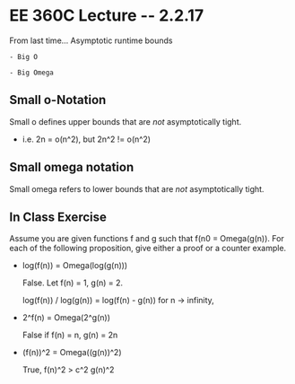 # EE 360C Lecture -- 2.2.17

From last time... Asymptotic runtime bounds

    - Big O

    - Big Omega

## Small o-Notation

Small o defines upper bounds that are *not* asymptotically tight.

- i.e. 2n = o(n^2), but 2n^2 != o(n^2)

## Small omega notation

Small omega refers to lower bounds that are *not* asymptotically tight.

## In Class Exercise

Assume you are given functions f and g such that f(n0 = Omega(g(n)). For each
of the following proposition, give either a proof or a counter example.

- log(f(n)) = Omega(log(g(n)))

  False. Let f(n) = 1, g(n) = 2.

  log(f(n)) / log(g(n)) = log(f(n) - g(n)) for n -> infinity,

- 2^f(n) = Omega(2^g(n))

  False if f(n) = n, g(n) = 2n

- (f(n))^2 = Omega((g(n))^2)

  True, f(n)^2 > c^2 g(n)^2
